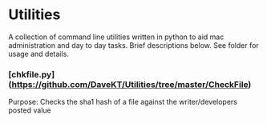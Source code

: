 # Utilities
A collection of command line utilities written in python to aid mac administration and day to day tasks. Brief descriptions below. See folder for usage and details.

### [chkfile.py] (https://github.com/DaveKT/Utilities/tree/master/CheckFile)
Purpose: Checks the sha1 hash of a file against the writer/developers posted value
